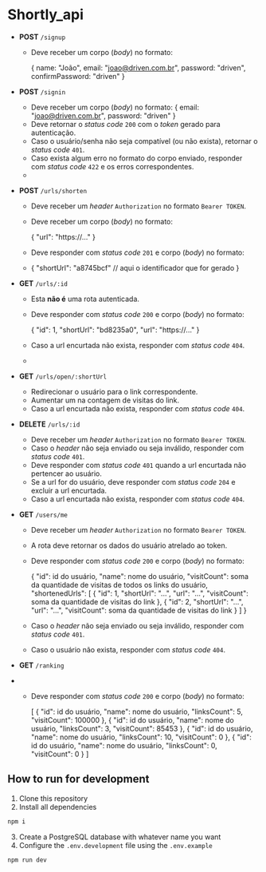 # Shortly_api

- **POST** `/signup`
    - Deve receber um corpo (*body*) no formato:
        
        {
        	name: "João",
          email: "joao@driven.com.br",
          password: "driven",
          confirmPassword: "driven"
        }
        
- **POST** `/signin`
    - Deve receber um corpo (*body*) no formato:
        {
          email: "joao@driven.com.br",
          password: "driven"
        }
    - Deve retornar o *status code* `200` com o *token* gerado para autenticação.
    - Caso o usuário/senha não seja compatível (ou não exista), retornar o *status code* `401`.
    - Caso exista algum erro no formato do corpo enviado, responder com *status code* `422` e os erros correspondentes.
    - 
- **POST** `/urls/shorten`
    - Deve receber um *header* `Authorization` no formato `Bearer TOKEN`.
    - Deve receber um corpo (*body*) no formato:

        {
        	"url": "https://..."
        }
        
    - Deve responder com *status code* `201` e corpo (*body*) no formato:
    - 
        {
        	"shortUrl": "a8745bcf" // aqui o identificador que for gerado
        }
        
- **GET** `/urls/:id`
    - Esta **não é** uma rota autenticada.
    - Deve responder com *status code* `200` e corpo (*body*) no formato:
        
        
        {
        	"id": 1,
        	"shortUrl": "bd8235a0",
        	"url": "https://..."
        }
        
        
    - Caso a url encurtada não exista, responder com *status code* `404`.
    - 
- **GET** `/urls/open/:shortUrl`
    - Redirecionar o usuário para o link correspondente.
    - Aumentar um na contagem de visitas do link.
    - Caso a url encurtada não exista, responder com *status code* `404`.
  
- **DELETE** `/urls/:id`
    - Deve receber um *header* `Authorization` no formato `Bearer TOKEN`.
    - Caso o *header* não seja enviado ou seja inválido, responder com *status code* `401`.
    - Deve responder com *status code* `401` quando a url encurtada não pertencer ao usuário.
    - Se a url for do usuário, deve responder com *status code* `204` e excluir a url encurtada.
    - Caso a url encurtada não exista, responder com *status code* `404`.
    
- **GET** `/users/me`
    - Deve receber um *header* `Authorization` no formato `Bearer TOKEN`.
    - A rota deve retornar os dados do usuário atrelado ao token.
    - Deve responder com *status code* `200` e corpo (*body*) no formato:
        
        
        {
          "id": id do usuário,
        	"name": nome do usuário,
        	"visitCount": soma da quantidade de visitas de todos os links do usuário,
        	"shortenedUrls": [
        		{
        			"id": 1,
        			"shortUrl": "...",
        			"url": "...",
        			"visitCount": soma da quantidade de visitas do link
        		},
        		{
        			"id": 2,
        			"shortUrl": "...",
        			"url": "...",
        			"visitCount": soma da quantidade de visitas do link
        		}
        	]
        }
        
        
    - Caso o *header* não seja enviado ou seja inválido, responder com *status code* `401`.
    - Caso o usuário não exista, responder com *status code* `404`.
- **GET** `/ranking`
- - Deve responder com *status code* `200` e corpo (*body*) no formato:
    
    
    [
    	{
    		"id": id do usuário,
    		"name": nome do usuário,
    		"linksCount": 5,
    		"visitCount": 100000
    	},
    	{
    		"id": id do usuário,
    		"name": nome do usuário,
    		"linksCount": 3,
    		"visitCount": 85453
    	},
    	{
    		"id": id do usuário,
    		"name": nome do usuário,
    		"linksCount": 10,
    		"visitCount": 0
    	},
    	{
    		"id": id do usuário,
    		"name": nome do usuário,
    		"linksCount": 0,
    		"visitCount": 0
    	}
    ]
    
    
## How to run for development

1. Clone this repository
2. Install all dependencies

```bash
npm i
```

3. Create a PostgreSQL database with whatever name you want
4. Configure the `.env.development` file using the `.env.example`

```bash
npm run dev
```

